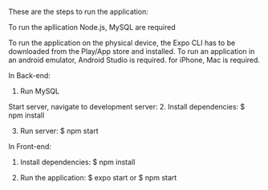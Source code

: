 These are the steps to run the application:

To run the apllication Node.js, MySQL are required

To run the application on the physical device, the Expo CLI has to be downloaded from the Play/App store and installed. To run an application in an android emulator, Android Studio is required. for iPhone, Mac is required. 

In Back-end: 
1. Run MySQL

Start server, navigate to development server: 
2. Install dependencies: 
   $ npm install

3. Run server: 
   $ npm start

In Front-end: 
1. Install dependencies: 
   $ npm install

2. Run the application: 
   $ expo start or $ npm start
